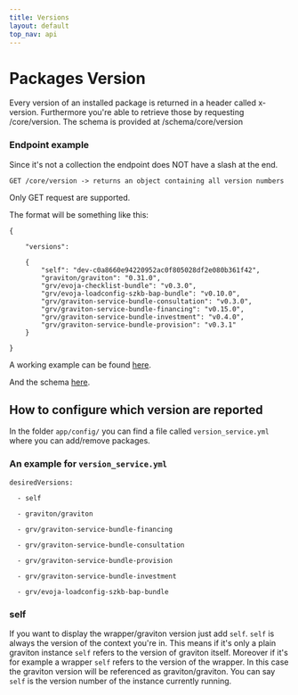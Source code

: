 ```yaml
---
title: Versions
layout: default
top_nav: api
---
```


# Packages Version

Every version of an installed package is returned in a header called x-version. Furthermore you're able to 
retrieve those by requesting /core/version. The schema is provided at /schema/core/version

### Endpoint example

Since it's not a collection the endpoint does NOT have a slash at the end. 

````
GET /core/version -> returns an object containing all version numbers
````

Only GET request are supported. 

The format will be something like this:

```
{

    "versions": 

    {
        "self": "dev-c0a8660e94220952ac0f805028df2e080b361f42",
        "graviton/graviton": "0.31.0",
        "grv/evoja-checklist-bundle": "v0.3.0",
        "grv/evoja-loadconfig-szkb-bap-bundle": "v0.10.0",
        "grv/graviton-service-bundle-consultation": "v0.3.0",
        "grv/graviton-service-bundle-financing": "v0.15.0",
        "grv/graviton-service-bundle-investment": "v0.4.0",
        "grv/graviton-service-bundle-provision": "v0.3.1"
    }

}
```

A working example can be found [here](https://graviton.nova.scapp.io/core/version).

And the schema [here](https://graviton.nova.scapp.io/schema/core/version).

## How to configure which version are reported

In the folder `app/config/` you can find a file called `version_service.yml` where you can add/remove packages.

### An example for `version_service.yml`

```
desiredVersions:

  - self
  
  - graviton/graviton
  
  - grv/graviton-service-bundle-financing
  
  - grv/graviton-service-bundle-consultation
  
  - grv/graviton-service-bundle-provision
  
  - grv/graviton-service-bundle-investment
  
  - grv/evoja-loadconfig-szkb-bap-bundle
```

### self

If you want to display the wrapper/graviton version just add `self`. `self` is always the version of the context you're in.
This means if it's only a plain graviton instance `self` refers to the version of graviton itself. Moreover if it's for example 
a wrapper `self` refers to the version of the wrapper. In this case the graviton version will be referenced as graviton/graviton.
You can say `self` is the version number of the instance currently running.

